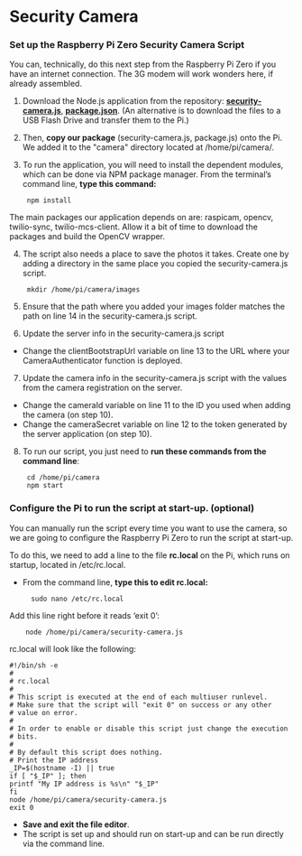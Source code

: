 # Security Camera
### Set up the Raspberry Pi Zero Security Camera Script

You can, technically, do this next step from the Raspberry Pi Zero if you have an internet connection. The 3G modem will work wonders here, if already assembled.

1. Download the Node.js application from the repository: **[security-camera.js](../pi/security-camera.js)**, **[package.json](../pi/package.json)**. (An alternative is to download the files to a USB Flash Drive and transfer them to the Pi.)
2. Then, **copy our package** (security-camera.js, package.js) onto the Pi. We added it to the "camera" directory located at /home/pi/camera/.
3. To run the application, you will need to install the dependent modules, which can be done via NPM package manager. From the terminal’s command line, **type this command:**

        npm install

The main packages our application depends on are: raspicam, opencv, twilio-sync, twilio-mcs-client. Allow it a bit of time to download the packages and build the OpenCV wrapper.

4. The script also needs a place to save the photos it takes. Create one by adding a directory in the same place you copied the security-camera.js script.

        mkdir /home/pi/camera/images

5. Ensure that the path where you added your images folder matches the path on line 14 in the security-camera.js script.
6. Update the server info in the security-camera.js script
  - Change the clientBootstrapUrl variable on line 13 to the URL where your CameraAuthenticator function is deployed.
7. Update the camera info in the security-camera.js script with the values from the camera registration on the server.
  - Change the cameraId variable on line 11 to the ID you used when adding the camera (on step 10).
  - Change the cameraSecret variable on line 12 to the token generated by the server application (on step 10).
8. To run our script, you just need to **run these commands from the command line**:

        cd /home/pi/camera
        npm start

### Configure the Pi to run the script at start-up. (optional)

You can manually run the script every time you want to use the camera, so we are going to configure the Raspberry Pi Zero to run the script at start-up.

To do this, we need to add a line to the file **rc.local** on the Pi, which runs on startup, located in /etc/rc.local.

* From the command line, **type this to edit rc.local:**

        sudo nano /etc/rc.local

Add this line right before it reads ‘exit 0’:

        node /home/pi/camera/security-camera.js

rc.local will look like the following:

    #!/bin/sh -e
    #
    # rc.local
    #
    # This script is executed at the end of each multiuser runlevel.
    # Make sure that the script will "exit 0" on success or any other
    # value on error.
    #
    # In order to enable or disable this script just change the execution
    # bits.
    #
    # By default this script does nothing.
    # Print the IP address
    _IP=$(hostname -I) || true
    if [ "$_IP" ]; then
    printf "My IP address is %s\n" "$_IP"
    fi
    node /home/pi/camera/security-camera.js
    exit 0

* **Save and exit the file editor**.
* The script is set up and should run on start-up and can be run directly via the command line.
